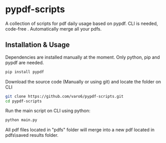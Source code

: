 # pypdf-scripts 

A collection of scripts for pdf daily usage based on pypdf. CLI is needed, code-free . Automatically merge all your pdfs.   

## Installation & Usage

Dependencies are installed manually at the moment. Only python, pip and pypdf are needed.

```python
pip install pypdf
```

Download the source code (Manually or using git) and locate the folder on CLI
```bash
git clone https://github.com/varo6/pypdf-scripts.git
cd pypdf-scripts
```

Run the main script on CLI using python:
```python
python main.py
```

All pdf files located in "pdfs" folder will merge into a new pdf located in pdfs\saved results folder.